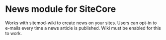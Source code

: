 # News module for SiteCore

Works with sitemod-wiki to create news on your sites.
Users can opt-in to e-mails every time a news article is published.
Wiki must be enabled for this to work.

